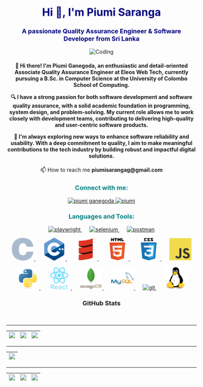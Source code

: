 <h1 align="center" style="color: #000080">Hi 👋, I'm Piumi Saranga</h1>
<h3 align="center" style="color: #000080">A passionate Quality Assurance Engineer & Software Developer from Sri Lanka</h3>


<p align="center">
    <img alt="Coding" class="img" width="400" src="https://images.lemonly.com/wp-content/uploads/2018/08/07150313/Homebase_Thumb_v01.gif">
</p>



<h4 align="center">👋 Hi there! I'm Piumi Ganegoda, an enthusiastic and detail-oriented Associate Quality Assurance Engineer at Eleos Web Tech, currently pursuing a B.Sc. in Computer Science at the University of Colombo School of Computing.

🔍 I have a strong passion for both software development and software quality assurance, with a solid academic foundation in programming, system design, and problem-solving. My current role allows me to work closely with development teams, contributing to delivering high-quality and user-centric software products.

🌱 I'm always exploring new ways to enhance software reliability and usability. With a deep commitment to quality, I aim to make meaningful contributions to the tech industry by building robust and impactful digital solutions.</h4>

<p align="center">📫 How to reach me <strong>piumisarangag@gmail.com</strong></p>

<h3 align="center" style="color: #008080">Connect with me:</h3>

<p align="center">
  <a href="https://linkedin.com/in/www.linkedin.com/in/Piumi Saranga Ganegoda" target="blank">
    <img src="https://raw.githubusercontent.com/rahuldkjain/github-profile-readme-generator/master/src/images/icons/Social/linked-in-alt.svg" alt="piumi ganegoda" height="30" width="40" />
  </a>
  <a href="https://fb.com/piumi" target="blank">
    <img src="https://raw.githubusercontent.com/rahuldkjain/github-profile-readme-generator/master/src/images/icons/Social/facebook.svg" alt="piumi" height="30" width="40" />
  </a>
</p>

<h3 align="center" style="color: #008080">Languages and Tools:</h3>

<p align="center">
  <!-- QA Tools -->
  <a href="https://playwright.dev/" target="_blank" rel="noreferrer">
    <img src="https://cdn.jsdelivr.net/gh/devicons/devicon@latest/icons/playwright/playwright-original.svg" alt="playwright" width="60" height="60"/>
  </a>&nbsp;&nbsp;&nbsp;&nbsp;
  <a href="https://www.selenium.dev/" target="_blank" rel="noreferrer">
    <img src="https://cdn.jsdelivr.net/gh/devicons/devicon@latest/icons/selenium/selenium-original.svg" alt="selenium" width="60" height="60"/>
  </a>&nbsp;&nbsp;&nbsp;&nbsp;
  <a href="https://www.postman.com/" target="_blank" rel="noreferrer">
    <img src="https://cdn.jsdelivr.net/gh/devicons/devicon@latest/icons/postman/postman-original.svg" alt="postman" width="60" height="60"/>
  </a>
</p>

<p align="center">
  <!-- Programming Languages & Web Technologies -->
  <a href="https://en.cppreference.com/w/c" target="_blank" rel="noreferrer">
    <img src="https://raw.githubusercontent.com/devicons/devicon/master/icons/c/c-original.svg" alt="c" width="60" height="60"/>
  </a>&nbsp;&nbsp;&nbsp;&nbsp;
  <a href="https://www.w3schools.com/cpp/" target="_blank" rel="noreferrer">
    <img src="https://raw.githubusercontent.com/devicons/devicon/master/icons/cplusplus/cplusplus-original.svg" alt="cplusplus" width="60" height="60"/>
  </a>&nbsp;&nbsp;&nbsp;&nbsp;
  <a href="https://www.scala-lang.org" target="_blank" rel="noreferrer">
    <img src="https://raw.githubusercontent.com/devicons/devicon/master/icons/scala/scala-original.svg" alt="scala" width="60" height="60"/>
  </a>&nbsp;&nbsp;&nbsp;&nbsp;
  <a href="https://developer.mozilla.org/en-US/docs/Web/HTML" target="_blank" rel="noreferrer">
    <img src="https://raw.githubusercontent.com/devicons/devicon/master/icons/html5/html5-original-wordmark.svg" alt="html5" width="60" height="60"/>
  </a>&nbsp;&nbsp;&nbsp;&nbsp;
  <a href="https://developer.mozilla.org/en-US/docs/Web/CSS" target="_blank" rel="noreferrer">
    <img src="https://raw.githubusercontent.com/devicons/devicon/master/icons/css3/css3-original-wordmark.svg" alt="css3" width="60" height="60"/>
  </a>&nbsp;&nbsp;&nbsp;&nbsp;
  <a href="https://developer.mozilla.org/en-US/docs/Web/JavaScript" target="_blank" rel="noreferrer">
    <img src="https://raw.githubusercontent.com/devicons/devicon/master/icons/javascript/javascript-original.svg" alt="javascript" width="60" height="60"/>
  </a>
</p>

<p align="center">
  <!-- Databases, Frameworks, Tools -->
  <a href="https://www.python.org" target="_blank" rel="noreferrer">
    <img src="https://raw.githubusercontent.com/devicons/devicon/master/icons/python/python-original.svg" alt="python" width="60" height="60"/>
  </a>&nbsp;&nbsp;&nbsp;&nbsp;
  <a href="https://reactjs.org/" target="_blank" rel="noreferrer">
    <img src="https://raw.githubusercontent.com/devicons/devicon/master/icons/react/react-original-wordmark.svg" alt="react" width="60" height="60"/>
  </a>&nbsp;&nbsp;&nbsp;&nbsp;
  <a href="https://www.mongodb.com/" target="_blank" rel="noreferrer">
    <img src="https://raw.githubusercontent.com/devicons/devicon/master/icons/mongodb/mongodb-original-wordmark.svg" alt="mongodb" width="60" height="60"/>
  </a>&nbsp;&nbsp;&nbsp;&nbsp;
  <a href="https://www.mysql.com/" target="_blank" rel="noreferrer">
    <img src="https://raw.githubusercontent.com/devicons/devicon/master/icons/mysql/mysql-original-wordmark.svg" alt="mysql" width="60" height="60"/>
  </a>&nbsp;&nbsp;&nbsp;&nbsp;
  <a href="https://git-scm.com/" target="_blank" rel="noreferrer">
    <img src="https://www.vectorlogo.zone/logos/git-scm/git-scm-icon.svg" alt="git" width="60" height="60"/>
  </a>&nbsp;&nbsp;&nbsp;&nbsp;
  <a href="https://www.linux.org/" target="_blank" rel="noreferrer">
    <img src="https://raw.githubusercontent.com/devicons/devicon/master/icons/linux/linux-original.svg" alt="linux" width="60" height="60"/>
  </a>
</p>

<h3 align="center">GitHub Stats</h3>
<div id="badges" align="center">
<img src="https://komarev.com/ghpvc/?username=ps-ganegoda&style=flat-square&color=blue" alt=""/>
</div>


---
|![](https://github-profile-summary-cards.vercel.app/api/cards/stats?username=ps-ganegoda&theme=github_dark)|![](https://github-profile-summary-cards.vercel.app/api/cards/productive-time?username=ps-ganegoda&theme=github_dark)|![](https://github-readme-streak-stats.herokuapp.com?user=ps-ganegoda&theme=dark&border_radius=7&currStreakLabel=0A7BDD&ring=8BDD6D&background=00000002&fire=077BDD&border=3A3A3A&stroke=3A3A3A)|
|---|---|---|

---
|[![](https://github-readme-activity-graph.vercel.app/graph?username=ps-ganegoda&theme=github-compact)](https://github.com/ps-ganegoda/github-readme-activity-graph)|
|---|

  ---
  |![](https://github-profile-summary-cards.vercel.app/api/cards/profile-details?username=ps-ganegoda&theme=github_dark)|![](http://github-profile-summary-cards.vercel.app/api/cards/repos-per-language?username=ps-ganegoda&theme=github_dark)|![](http://github-profile-summary-cards.vercel.app/api/cards/most-commit-language?username=ps-ganegoda&theme=github_dark)|
  |---|---|---|

</div>
